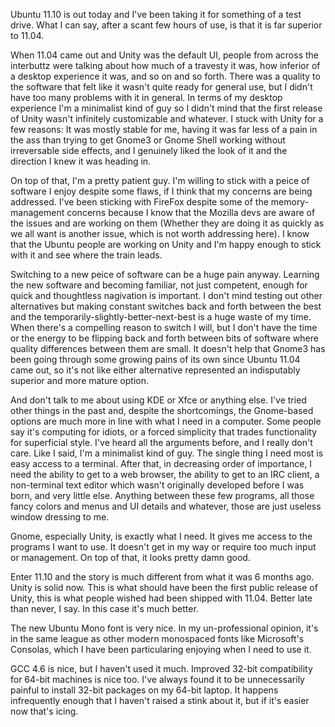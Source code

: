 Ubuntu 11.10 is out today and I've been taking it for something of a test drive.
What I can say, after a scant few hours of use, is that it is far superior to
11.04.

When 11.04 came out and Unity was the default UI, people from across the
interbuttz were talking about how much of a travesty it was, how inferior of a
desktop experience it was, and so on and so forth. There was a quality to the
software that felt like it wasn't quite ready for general use, but I didn't have
too many problems with it in general. In terms of my desktop experience I'm a
minimalist kind of guy so I didn't mind that the first release of Unity wasn't
infinitely customizable and whatever. I stuck with Unity for a few reasons: It
was mostly stable for me, having it was far less of a pain in the ass than
trying to get Gnome3 or Gnome Shell working without irreversable side effects,
and I genuinely liked the look of it and the direction I knew it was heading in.

On top of that, I'm a pretty patient guy. I'm willing to stick with a peice of
software I enjoy despite some flaws, if I think that my concerns are being
addressed. I've been sticking with FireFox despite some of the memory-management
concerns because I know that the Mozilla devs are aware of the issues and are
working on them (Whether they are doing it as quickly as we all want is another
issue, which is not worth addressing here). I know that the Ubuntu people are
working on Unity and I'm happy enough to stick with it and see where the train
leads.

Switching to a new peice of software can be a huge pain anyway. Learning the
new software and becoming familiar, not just competent, enough for quick and
thoughtless nagivation is important. I don't mind testing out other alternatives
but making constant switches back and forth between the best and the
temporarily-slightly-better-next-best is a huge waste of my time. When there's
a compelling reason to switch I will, but I don't have the time or the energy
to be flipping back and forth between bits of software where quality differences
between them are small. It doesn't help that Gnome3 has been going through some
growing pains of its own since Ubuntu 11.04 came out, so it's not like either
alternative represented an indisputably superior and more mature option.

And don't talk to me about using KDE or Xfce or anything else. I've tried other
things in the past and, despite the shortcomings, the Gnome-based options are
much more in line with what I need in a computer. Some people say it's
computing for idiots, or a forced simplicity that trades functionality for
superficial style. I've heard all the arguments before, and I really don't care.
Like I said, I'm a minimalist kind of guy. The single thing I need most is easy
access to a terminal. After that, in decreasing order of importance, I need the
ability to get to a web browser, the ability to get to an IRC client, 
a non-terminal text editor which wasn't originally developed before I was born,
and very little else. Anything between these few programs, all those fancy
colors and menus and UI details and whatever, those are just useless window
dressing to me.

Gnome, especially Unity, is exactly what I need. It gives me access to the
programs I want to use. It doesn't get in my way or require too much input or
management. On top of that, it looks pretty damn good.

Enter 11.10 and the story is much different from what it was 6 months ago. Unity 
is solid now. This is what should have been the first public release of Unity, 
this is what people wished had been shipped with 11.04. Better late than never, 
I say. In this case it's much better.

The new Ubuntu Mono font is very nice. In my un-professional opinion, it's in
the same league as other modern monospaced fonts like Microsoft's Consolas,
which I have been particularing enjoying when I need to use it.

GCC 4.6 is nice, but I haven't used it much. Improved 32-bit compatibility for
64-bit machines is nice too. I've always found it to be unnecessarily painful
to install 32-bit packages on my 64-bit laptop. It happens infrequently enough
that I haven't raised a stink about it, but if it's easier now that's icing.




